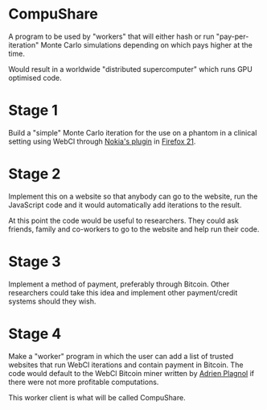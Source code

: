 CompuShare
==========

A program to be used by "workers" that will either hash or run "pay-per-iteration" Monte Carlo simulations depending on which pays higher at the time. 

Would result in a worldwide "distributed supercomputer" which runs GPU optimised code.


Stage 1
==========
Build a "simple" Monte Carlo iteration for the use on a phantom in a clinical setting using WebCl through [Nokia's plugin](http://webcl.nokiaresearch.com/extensions/firefox/multiplatform/latest/webcl-1.0.xpi) in [Firefox 21](http://www.firefox.com/).

Stage 2
==========
Implement this on a website so that anybody can go to the website, run the JavaScript code and it would automatically add iterations to the result.

At this point the code would be useful to researchers. They could ask friends, family and co-workers to go to the website and help run their code.

Stage 3
==========
Implement a method of payment, preferably through Bitcoin. Other researchers could take this idea and implement other payment/credit systems should they wish.

Stage 4
==========
Make a "worker" program in which the user can add a list of trusted websites that run WebCl iterations and contain payment in Bitcoin. The code would default to the WebCl Bitcoin miner written by [Adrien Plagnol](https://bitbucket.org/dalsh/jsoclbm) if there were not more profitable computations.

This worker client is what will be called CompuShare.
